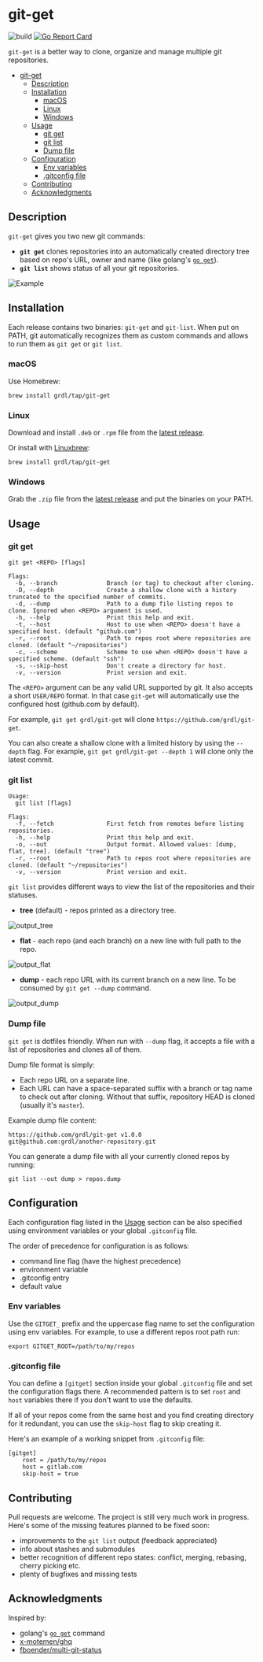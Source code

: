 
# git-get

![build](https://github.com/grdl/git-get/workflows/build/badge.svg)
[![Go Report Card](https://goreportcard.com/badge/github.com/grdl/git-get)](https://goreportcard.com/report/github.com/grdl/git-get)

`git-get` is a better way to clone, organize and manage multiple git repositories. 

- [git-get](#git-get)
  - [Description](#description)
  - [Installation](#installation)
    - [macOS](#macos)
    - [Linux](#linux)
    - [Windows](#windows)
  - [Usage](#usage)
    - [git get](#git-get-1)
    - [git list](#git-list)
    - [Dump file](#dump-file)
  - [Configuration](#configuration)
    - [Env variables](#env-variables)
    - [.gitconfig file](#gitconfig-file)
  - [Contributing](#contributing)
  - [Acknowledgments](#acknowledgments)

## Description

`git-get` gives you two new git commands:
- **`git get`** clones repositories into an automatically created directory tree based on repo's URL, owner and name (like golang's [`go get`](https://golang.org/cmd/go/)).
- **`git list`** shows status of all your git repositories.

![Example](./docs/example.svg)

## Installation

Each release contains two binaries: `git-get` and `git-list`. When put on PATH, git automatically recognizes them as custom commands and allows to run them as `git get` or `git list`.

### macOS

Use Homebrew:
```
brew install grdl/tap/git-get
```

### Linux

Download and install `.deb` or `.rpm` file from the [latest release](https://github.com/grdl/git-get/releases/latest).

Or install with [Linuxbrew](https://docs.brew.sh/Homebrew-on-Linux):
```
brew install grdl/tap/git-get
```

### Windows

Grab the `.zip` file from the [latest release](https://github.com/grdl/git-get/releases/latest) and put the binaries on your PATH.


## Usage

### git get
```
git get <REPO> [flags]

Flags:
  -b, --branch              Branch (or tag) to checkout after cloning.
  -D, --depth               Create a shallow clone with a history truncated to the specified number of commits.
  -d, --dump                Path to a dump file listing repos to clone. Ignored when <REPO> argument is used.
  -h, --help                Print this help and exit.
  -t, --host                Host to use when <REPO> doesn't have a specified host. (default "github.com")
  -r, --root                Path to repos root where repositories are cloned. (default "~/repositories")
  -c, --scheme              Scheme to use when <REPO> doesn't have a specified scheme. (default "ssh")
  -s, --skip-host           Don't create a directory for host.
  -v, --version             Print version and exit.
```

The `<REPO>` argument can be any valid URL supported by git. It also accepts a short `USER/REPO` format. In that case `git-get` will automatically use the configured host (github.com by default).

For example, `git get grdl/git-get` will clone `https://github.com/grdl/git-get`.

You can also create a shallow clone with a limited history by using the `--depth` flag. For example, `git get grdl/git-get --depth 1` will clone only the latest commit.

### git list
```
Usage:
  git list [flags]

Flags:
  -f, --fetch               First fetch from remotes before listing repositories.
  -h, --help                Print this help and exit.
  -o, --out                 Output format. Allowed values: [dump, flat, tree]. (default "tree")
  -r, --root                Path to repos root where repositories are cloned. (default "~/repositories")
  -v, --version             Print version and exit.
```

`git list` provides different ways to view the list of the repositories and their statuses.

- **tree** (default) - repos printed as a directory tree.

![output_tree](./docs/out_tree.png)

- **flat** - each repo (and each branch) on a new line with full path to the repo.

![output_flat](./docs/out_flat.png)

- **dump** - each repo URL with its current branch on a new line. To be consumed by `git get --dump` command.

![output_dump](./docs/out_dump.png)

### Dump file

`git get` is dotfiles friendly. When run with `--dump` flag, it accepts a file with a list of repositories and clones all of them.

Dump file format is simply:
- Each repo URL on a separate line.
- Each URL can have a space-separated suffix with a branch or tag name to check out after cloning. Without that suffix, repository HEAD is cloned (usually it's `master`).

Example dump file content:
```
https://github.com/grdl/git-get v1.0.0
git@github.com:grdl/another-repository.git
```

You can generate a dump file with all your currently cloned repos by running:
```
git list --out dump > repos.dump
``` 

## Configuration

Each configuration flag listed in the [Usage](#Usage) section can be also specified using environment variables or your global `.gitconfig` file.

The order of precedence for configuration is as follows:
- command line flag (have the highest precedence)
- environment variable
- .gitconfig entry
- default value


### Env variables

Use the `GITGET_` prefix and the uppercase flag name to set the configuration using env variables. For example, to use a different repos root path run:
```
export GITGET_ROOT=/path/to/my/repos
```

### .gitconfig file

You can define a `[gitget]` section inside your global `.gitconfig` file and set the configuration flags there. A recommended pattern is to set `root` and `host` variables there if you don't want to use the defaults. 

If all of your repos come from the same host and you find creating directory for it redundant, you can use the `skip-host` flag to skip creating it.

Here's an example of a working snippet from `.gitconfig` file:
```
[gitget]
    root = /path/to/my/repos
    host = gitlab.com
    skip-host = true
```


## Contributing

Pull requests are welcome. The project is still very much work in progress. Here's some of the missing features planned to be fixed soon:
- improvements to the `git list` output (feedback appreciated)
- info about stashes and submodules
- better recognition of different repo states: conflict, merging, rebasing, cherry picking etc.
- plenty of bugfixes and missing tests


## Acknowledgments

Inspired by:
- golang's [`go get`](https://golang.org/cmd/go/) command
- [x-motemen/ghq](https://github.com/x-motemen/ghq)
- [fboender/multi-git-status](https://github.com/fboender/multi-git-status)
